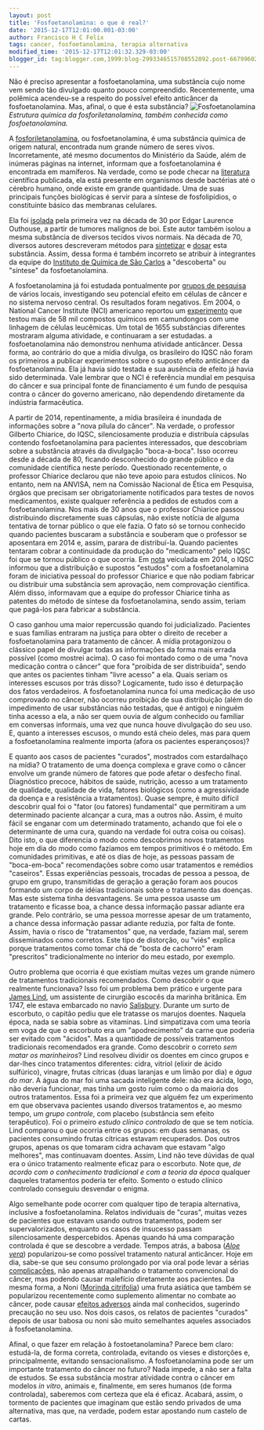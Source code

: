 ```yaml
---
layout: post
title: 'Fosfoetanolamina: o que é real?'
date: '2015-12-17T12:01:00.001-03:00'
author: Francisco H C Felix
tags: cancer, fosfoetanolamina, terapia alternativa
modified_time: '2015-12-17T12:01:32.329-03:00'
blogger_id: tag:blogger.com,1999:blog-2993346515708552092.post-6679960266040497065
---
```


Não é preciso apresentar a fosfoetanolamina, uma substância cujo nome vem sendo tão divulgado quanto pouco compreendido. Recentemente, uma polêmica acendeu-se a respeito do possível efeito anticâncer da fosfoetanolamina. Mas, afinal, o que é esta substância?
![Fosfoetanolamina](https://upload.wikimedia.org/wikipedia/commons/e/e6/Phosphorylethanolamine.svg)
*Estrutura química da fosforiletanolamina, também conhecida como fosfoetanolamina.*

A [fosforiletanolamina](http://pubchem.ncbi.nlm.nih.gov/compound/1015#section=Top), ou fosfoetanolamina,
é uma substância química de origem natural, encontrada num grande número de seres vivos. Incorretamente,
até mesmo documentos do Ministério da Saúde, além de inúmeras páginas na internet, informam que a fosfoetanolamina é encontrada em mamíferos. Na verdade, como se pode checar na [literatura](http://pubchem.ncbi.nlm.nih.gov/compound/1015#section=Literature) científica publicada, ela está presente em organismos desde bactérias até o cérebro humano, onde existe em grande quantidade. Uma de suas principais funções biológicas é servir para a síntese de fosfolipídios, o constituinte básico das membranas celulares.

Ela foi [isolada](https://www.ncbi.nlm.nih.gov/pmc/articles/PMC1263382/?page=1) pela primeira vez na década de 30 por Edgar Laurence Outhouse, a partir de
tumores malignos de boi. Este autor também isolou a mesma substância de diversos tecidos
vivos normais. Na década de 70, diversos autores descreveram métodos para [sintetizar](http://www.ncbi.nlm.nih.gov/pubmed/991375) e [dosar](http://www.ncbi.nlm.nih.gov/pubmed/942052) esta substância. Assim, dessa forma é
também incorreto se atribuir à integrantes da equipe do [Instituto de Química de São Carlos](http://www5.iqsc.usp.br) a "descoberta" ou "síntese" da fosfoetanolamina.

A fosfoetanolamina já foi estudada pontualmente por [grupos de pesquisa](https://pubchem.ncbi.nlm.nih.gov/compound/1015#section=Biological-Test-Results) de vários locais, investigando seu potencial efeito em células de câncer e no sistema nervoso central. Os resultados foram negativos. Em 2004, o National Cancer Institute (NCI) americano reportou um [experimento](https://pubchem.ncbi.nlm.nih.gov/bioassay/248#section=Top) que testou mais de 58 mil compostos químicos em camundongos com ume linhagem de células leucêmicas. Um total de 1655 substâncias diferentes mostraram alguma atividade, e continuaram a ser estudadas. a fosfoetanolamina não demonstrou nenhuma atividade anticâncer. Dessa forma, ao contrário do que a
mídia divulga, os brasileiro do IQSC não foram os primeiros a publicar experimentos sobre o suposto efeito anticâncer da fosfoetanolamina. Ela já havia sido testada e sua ausência de efeito já havia
sido determinada. Vale lembrar que o NCI é referência mundial em pesquisa do câncer e sua
principal fonte de financiamento é um fundo de pesquisa contra o câncer do governo americano,
não dependendo diretamente da indústria farmacêutica.

A partir de 2014, repentinamente, a mídia brasileira é inundada de informações sobre a "nova pílula do câncer". Na verdade, o professor Gilberto Chiarice, do IQSC, silenciosamente produzia e distribuía
cápsulas contendo fosfoetanolamina para pacientes interessados, que descobriam sobre a substância através da divulgação "boca-a-boca". Isso ocorreu desde a década de 80, ficando desconhecido do
grande público e da comunidade científica neste período. Questionado recentemente, o professor Chiarice declarou que não teve apoio para estudos clínicos. No entanto, nem na ANVISA, nem na
Comissão Nacional de Ética em Pesquisa, órgãos que precisam ser obrigatoriamente notificados para testes de novos medicamentos, existe qualquer referência a pedidos de estudos com a fosfoetanolamina. Nos mais de 30 anos que o professor Chiarice passou distribuindo discretamente suas cápsulas, não existe notícia de alguma tentativa de tornar público o que ele fazia. O fato só se tornou conhecido quando pacientes buscaram a substância e souberam que o professor se aposentara em 2014 e, assim, parara de distribuí-la. Quando pacientes tentaram cobrar a continuidade da produção do "medicamento" pelo IQSC foi que se tornou público o que ocorria. Em [nota](http://www5.iqsc.usp.br/esclarecimentos-a-sociedade/) veiculada em 2014, o IQSC informou que a distribuição e supostos "estudos" com a fosfoetanolamina foram de iniciativa pessoal do professor Chiarice e que não podiam fabricar ou distribuir uma substância sem aprovação, nem comprovação científica. Além disso, informavam que a equipe do professor Chiarice tinha as patentes do método de síntese da fosfoetanolamina, sendo assim, teriam que pagá-los para fabricar a substância.

O caso ganhou uma maior repercussão quando foi judicializado. Pacientes e suas famílias entraram na justiça para obter o direito de receber a fosfoetanolamina para tratamento de câncer. A mídia protagonizou o clássico papel de divulgar todas as informações da forma mais errada possível (como mostrei acima). O caso foi montado como o de uma "nova medicação contra o câncer" que fora "proibida de ser distribuída", sendo que antes os pacientes tinham "livre acesso" a ela. Quais seriam os interesses escusos por trás disso? Logicamente, tudo isso é deturpação dos fatos verdadeiros. A fosfoetanolamina nunca foi uma medicação de uso comprovado no câncer, não ocorreu proibição de sua distribuição (além do impedimento de usar substâncias não testadas, que é antigo) e ninguém tinha acesso a ela, a não ser quem ouvia de algum conhecido ou familiar em conversas informais, uma vez que nunca houve divulgação do seu uso. E, quanto a interesses escusos, o mundo está cheio deles, mas para quem a fosfoetanolamina realmente importa (afora os pacientes esperançosos)?

E quanto aos casos de pacientes "curados", mostrados com estardalhaço na mídia? O tratamento de uma doença complexa e grave como o câncer envolve um grande número de fatores que pode afetar o desfecho final. Diagnóstico precoce, hábitos de saúde, nutrição, acesso a um tratamento de qualidade, qualidade de vida, fatores biológicos (como a agressividade da doença e a resistência a tratamentos). Quase sempre, é muito difícil descobrir qual foi o "fator (ou fatores) fundamental" que permitiram a um determinado paciente alcançar a cura, mas a outros não. Assim, é muito fácil se enganar com um determinado tratamento, achando que foi ele o determinante de uma cura, quando na verdade foi outra coisa ou coisas). Dito isto, o que diferencia o modo como descobrimos novos tratamentos hoje em dia do modo como fazíamos em tempos primitivos é o método. Em comunidades primitivas, e até os dias de hoje, as pessoas passam de "boca-em-boca" recomendações sobre como usar tratamentos e remédios "caseiros". Essas experiências pessoais, trocadas de pessoa a pessoa, de grupo em grupo, transmitidas de geração a geração foram aos poucos formando um corpo de idéias tradicionais sobre o tratamento das doenças. Mas este sistema tinha desvantagens. Se uma pessoa usasse um tratamento e ficasse boa, a chance dessa informação passar adiante era grande. Pelo contrário, se uma pessoa morresse apesar de um tratamento, a chance dessa informação passar adiante reduzia, por falta de fonte. Assim, havia o risco de "tratamentos" que, na verdade, faziam mal, serem disseminados como corretos. Este tipo de distorção, ou "viés" explica porque tratamentos como tomar chá de "bosta de cachorro" eram "prescritos" tradicionalmente no interior do meu estado, por exemplo.

Outro problema que ocorria é que existiam muitas vezes um grande número de tratamentos tradicionais recomendados. Como descobrir o que realmente funcionava? Isso foi um problema bem prático e urgente para [James Lind](https://en.wikipedia.org/wiki/James_Lind), um assistente de cirurgião escocês da marinha britânica. Em 1747, ele estava embarcado no navio [Salisbury](http://www.jameslindlibrary.org/articles/who-was-james-lind-and-what-exactly-did-he-achieve/). Durante um surto de escorbuto, o capitão pediu que ele tratasse os marujos doentes. Naquela época, nada se sabia sobre as vitaminas. Lind simpatizava com uma teoria em voga de que o escorbuto era um "apodrecimento" da carne que poderia ser evitado com "ácidos". Mas a quantidade de possíveis tratamentos tradicionais recomendados era grande. Como descobrir o correto _*sem matar os marinheiros*_? Lind resolveu dividir os doentes em cinco grupos e dar-lhes cinco tratamentos diferentes: cidra, vitriol (elixir de ácido sulfúrico), vinagre, frutas cítricas (duas laranjas e um limão por dia) e _água do mar_. A água do mar foi uma sacada inteligente dele: não era ácida, logo, não deveria funcionar, mas tinha um gosto ruim como o da maioria dos outros tratamentos. Essa foi a primeira vez que alguém fez um experimento em que observava pacientes usando diversos tratamentos e, ao mesmo tempo, um _*grupo controle*_, com placebo (substância sem efeito terapêutico). Foi o primeiro _estudo clínico controlado_ de que se tem notícia. Lind comparou o que ocorria entre os grupos: em duas semanas, os pacientes consumindo frutas cítricas estavam recuperados. Dos outros grupos, apenas os que tomaram cidra achavam que estavam "algo melhores", mas continuavam doentes. Assim, Lind não teve dúvidas de qual era o único tratamento realmente eficaz para o escorbuto. Note que, _de acordo com o conhecimento tradicional e com a teoria da época_ qualquer daqueles tratamentos poderia ter efeito. Somento o estudo clínico controlado conseguiu desvendar o enigma.

Algo semelhante pode ocorrer com qualquer tipo de terapia alternativa, inclusive a fosfoetanolamina. Relatos individuais de "curas", muitas vezes de pacientes que estavam usando outros tratamentos, podem ser supervalorizados, enquanto os casos de insucesso passam silenciosamente despercebidos. Apenas quando há uma comparação controlada é que se descobre a verdade. Tempos atrás, a babosa ([_Aloe vera_](https://pt.wikipedia.org/wiki/Babosa)) popularizou-se como possível tratamento natural anticâncer. Hoje em dia, sabe-se que seu consumo prolongado por via oral pode levar a sérias [complicações](https://nccih.nih.gov/health/aloevera), não apenas atrapalhando o tratamento convencional do câncer, mas podendo causar malefício diretamente aos pacientes. Da mesma forma, a Noni ([Morinda citrifolia](https://pt.wikipedia.org/wiki/Noni)) uma fruta asiática que também se popularizou recentemente como suplemento alimentar no combate ao câncer, pode causar [efeitos adversos](https://nccih.nih.gov/health/noni) ainda mal conhecidos, sugerindo precaução no seu uso. Nos dois casos, os relatos de pacientes "curados" depois de usar babosa ou noni são muito semelhantes aqueles associados à fosfoetanolamina. 

Afinal, o que fazer em relação à fostoetanolamina? Parece bem claro: estudá-la, de forma correta, controlada, evitando os vieses e distorções e, principalmente, evitando sensacionalismo. A fosfoetanolamina pode ser um importante tratamento do câncer no futuro? Nada impede, a não ser a falta de estudos. Se essa substância mostrar atividade contra o câncer em modelos _in vitro_, animais e, finalmente, em seres humanos (de forma controlada), saberemos com certeza que ela é eficaz. Acabará, assim, o tormento de pacientes que imaginam que estão sendo privados de uma alternativa, mas que, na verdade, podem estar apostando num castelo de cartas.
